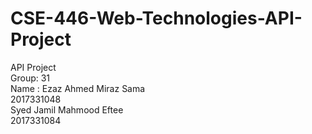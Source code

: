 # CSE-446-Web-Technologies-API-Project<br />
 API Project <br />
 Group: 31<br />
 Name : Ezaz Ahmed Miraz Sama<br />
       2017331048<br />
       Syed Jamil Mahmood Eftee<br />
       2017331084<br />
